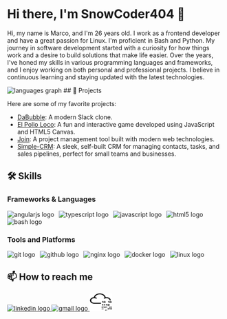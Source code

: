 # Hi there, I'm SnowCoder404 👋

Hi, my name is Marco, and I'm 26 years old. I work as a frontend developer and have a great passion for Linux. I'm proficient in Bash and Python. My journey in software development started with a curiosity for how things work and a desire to build solutions that make life easier. Over the years, I've honed my skills in various programming languages and frameworks, and I enjoy working on both personal and professional projects. I believe in continuous learning and staying updated with the latest technologies.

  <img src="https://github-readme-stats.vercel.app/api/top-langs?username=SnowCoder404&locale=en&hide_title=false&layout=compact&card_width=1200&langs_count=5&theme=dracula&hide_border=false&order=2" height="150" alt="languages graph"/>
## 🚀 Projects

Here are some of my favorite projects:

- [DaBubble](https://github.com/SnowCoder404/DaBubble): A modern Slack clone.
- [El Pollo Loco](https://github.com/SnowCoder404/el-pollo-loco): A fun and interactive game developed using JavaScript and HTML5 Canvas.
- [Join](https://github.com/SnowCoder404/join): A project management tool built with modern web technologies.
- [Simple-CRM](https://github.com/SnowCoder404/Simple-CRM): A sleek, self-built CRM for managing contacts, tasks, and sales pipelines, perfect for small teams and businesses. 

## 🛠 Skills

### Frameworks & Languages
<div>
  <img src="https://skillicons.dev/icons?i=angular" height="40" alt="angularjs logo"/>
  <img width="3"/>
  <img src="https://skillicons.dev/icons?i=ts" height="40" alt="typescript logo"/>
  <img width="3"/>
  <img src="https://skillicons.dev/icons?i=js" height="40" alt="javascript logo"/>
  <img width="3"/>
  <img src="https://skillicons.dev/icons?i=html" height="40" alt="html5 logo"/>
  <img width="3"/>
  <img src="https://skillicons.dev/icons?i=bash" height="40" alt="bash logo"/>
</div>

### Tools and Platforms


<div>
  <img src="https://skillicons.dev/icons?i=git" height="40" alt="git logo"/>
  <img width="3"/>
  <img src="https://skillicons.dev/icons?i=github" height="40" alt="github logo"/>
<img width="3"/>
  <img src="https://skillicons.dev/icons?i=nginx" height="40" alt="nginx logo"/>
  <img width="3"/>
  <img src="https://skillicons.dev/icons?i=docker" height="40" alt="docker logo"/>
  <img width="3"/>
  <img src="https://skillicons.dev/icons?i=linux" height="40" alt="linux logo"/>
</div>

## 📫 How to reach me

<div align="left">
  <a href="https://www.linkedin.com/in/marco-lenschau-271214317/" target="_blank">
    <img src="https://raw.githubusercontent.com/maurodesouza/profile-readme-generator/master/src/assets/icons/social/linkedin/default.svg" width="52" height="40" alt="linkedin logo"  />
  </a>
  <a href="mailto: contact@marco-lenschau.de" target="_blank">
	  <img src="https://raw.githubusercontent.com/maurodesouza/profile-readme-generator/master/src/assets/icons/social/gmail/default.svg" width="52" height="40" alt="gmail logo"/>
</a>
  <a href="https://tryhackme.com/p/SnowCoder404" target="_blank">
    <img src="https://raw.githubusercontent.com/maurodesouza/profile-readme-generator/master/src/assets/icons/social/tryhackme/default.svg" width="52" height="40" alt="tryhackme logo"  />
  </a>
</div>

